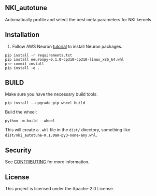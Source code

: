 ## NKI_autotune
Automatically profile and select the best meta parameters for NKI kernels.

## Installation
1. Follow AWS Neuron [tutorial](https://awsdocs-neuron.readthedocs-hosted.com/en/latest/general/setup/torch-neuronx.html#setup-torch-neuronx) to install Neuron packages.
```
pip install -r requirements.txt
pip install neuronpy-0.1.0-cp310-cp310-linux_x86_64.whl
pre-commit install
pip install -e .
```

## BUILD
Make sure you have the necessary build tools:
```
pip install --upgrade pip wheel build
```
Build the wheel:
```
python -m build --wheel
```
This will create a `.whl` file in the `dist/` directory, something like `dist/nki_autotune-0.1.0a0-py3-none-any.whl`.

## Security

See [CONTRIBUTING](CONTRIBUTING.md#security-issue-notifications) for more information.

## License

This project is licensed under the Apache-2.0 License.

